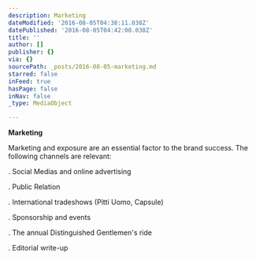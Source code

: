 ```yaml
---
description: Marketing
dateModified: '2016-08-05T04:38:11.038Z'
datePublished: '2016-08-05T04:42:00.038Z'
title: ''
author: []
publisher: {}
via: {}
sourcePath: _posts/2016-08-05-marketing.md
starred: false
inFeed: true
hasPage: false
inNav: false
_type: MediaObject

---
```

**Marketing**

Marketing and exposure are an essential factor to the brand success. The following channels are relevant:

. Social Medias and online advertising

. Public Relation

. International tradeshows (Pitti Uomo, Capsule)

. Sponsorship and events

. The annual Distinguished Gentlemen's ride

. Editorial write-up